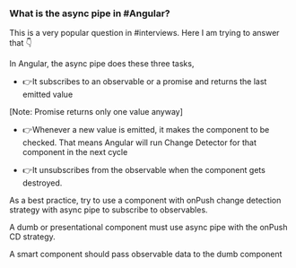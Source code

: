 ### What is the async pipe in #Angular?

This is a very popular question in #interviews. Here I am trying to answer that 👇

In Angular, the async pipe does these three tasks,

- 👉It subscribes to an observable or a promise and returns the last emitted value

[Note: Promise returns only one value anyway] 

- 👉Whenever a new value is emitted, it makes the component to be checked. That means Angular will run Change Detector for that component in the next cycle

- 👉It unsubscribes from the observable when the component gets destroyed.

As a best practice, try to use a component with onPush change detection strategy with async pipe to subscribe to observables.

A dumb or presentational component must use async pipe with the onPush CD strategy.

A smart component should pass observable data to the dumb component
 
